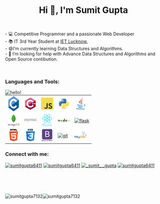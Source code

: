 <h1 align="center">Hi 👋, I'm Sumit Gupta</h1>
<!-- <img height="250" alt="hello!" align="right"  src="https://media.giphy.com/media/3o7budMRwZvNGJ3pyE/giphy.gif"> -->
<br>
<p>
- 💻 Competitive Programmer and a passionate Web Developer<br>
 - 📚 IT 3rd Year Student at <a href="https://www.ietlucknow.ac.in/" target="_blank">IET Lucknow.</a><br>
- 😄I’m currently learning Data Structures and Algorithms.<br> 
- 🙂 I’m looking for help with Advance Data Structures and Algorithms and Open Source contibution.
</p>
 <br/>

<h3 align="left">Languages and Tools:</h3>
<img alt="hello!" align="left" src="https://giffiles.alphacoders.com/947/9473.gif">
<div align="left"> 
<table>
<tr>
<td> <a href="https://www.cprogramming.com/" target="_blank"> <img src="https://raw.githubusercontent.com/devicons/devicon/master/icons/c/c-original.svg" alt="c" width="40" height="50"/> </a></td>
<td>
  <a href="https://www.w3schools.com/cpp/" target="_blank"> <img src="https://raw.githubusercontent.com/devicons/devicon/master/icons/cplusplus/cplusplus-original.svg" alt="cplusplus" width="40" height="40"/> </a> </td>
   <td>
   <a href="https://developer.mozilla.org/en-US/docs/Web/JavaScript" target="_blank"> <img src="https://raw.githubusercontent.com/devicons/devicon/master/icons/javascript/javascript-original.svg" alt="javascript" width="40" height="40"/> </a></td>
   <td>
  <a href="https://www.python.org" target="_blank"> <img src="https://raw.githubusercontent.com/devicons/devicon/master/icons/python/python-original.svg" alt="python" width="40" height="40"/> </a></td>
  <td>
    <a href="https://www.java.com" target="_blank"> <img src="https://raw.githubusercontent.com/devicons/devicon/master/icons/java/java-original.svg" alt="java" width="40" height="40"/> </a></td>
</tr>
<tr>
<td> <a href="https://www.mongodb.com/" target="_blank"> <img src="https://raw.githubusercontent.com/devicons/devicon/master/icons/mongodb/mongodb-original-wordmark.svg" alt="mongodb" width="40" height="40"/> </a></td>
<td>
   <a href="https://expressjs.com" target="_blank"> <img src="https://raw.githubusercontent.com/devicons/devicon/master/icons/express/express-original-wordmark.svg" alt="express" width="40" height="40"/> </a></td>
   <td>
   <a href="https://reactjs.org/" target="_blank"> <img src="https://raw.githubusercontent.com/devicons/devicon/master/icons/react/react-original-wordmark.svg" alt="react" width="40" height="40"/> </a> </td>
   <td>
  <a href="https://nodejs.org" target="_blank"> <img src="https://raw.githubusercontent.com/devicons/devicon/master/icons/nodejs/nodejs-original-wordmark.svg" alt="nodejs" width="40" height="40"/> </a> </td>
  <td>
   <a href="https://flask.palletsprojects.com/" target="_blank"> <img src="https://www.vectorlogo.zone/logos/pocoo_flask/pocoo_flask-icon.svg" alt="flask" width="40" height="40"/> </a> </td>
</tr>
<tr>
<td> <a href="https://www.w3.org/html/" target="_blank"> <img src="https://raw.githubusercontent.com/devicons/devicon/master/icons/html5/html5-original-wordmark.svg" alt="html5" width="40" height="40"/> </a> </td>
<td>
<a href="https://www.w3schools.com/css/" target="_blank"> <img src="https://raw.githubusercontent.com/devicons/devicon/master/icons/css3/css3-original-wordmark.svg" alt="css3" width="40" height="40"/> </a>  </td>
   <td>
   <a href="https://getbootstrap.com" target="_blank"> <img src="https://raw.githubusercontent.com/devicons/devicon/master/icons/bootstrap/bootstrap-plain-wordmark.svg" alt="bootstrap" width="40" height="40"/> </a></td>
   <td>
  <a href="https://git-scm.com/" target="_blank"> <img src="https://www.vectorlogo.zone/logos/git-scm/git-scm-icon.svg" alt="git" width="40" height="40"/> </a></td>
  <td>
   <a href="https://www.mysql.com/" target="_blank"> <img src="https://raw.githubusercontent.com/devicons/devicon/master/icons/mysql/mysql-original-wordmark.svg" alt="mysql" width="40" height="40"/> </a> </td>
</tr>
</table>
<h3 align="left">Connect with me:</h3>
<p align="left">
 <a href="mailto:sumit0104gupta@gmail.com" target="blank"><img align="center" src="https://img.shields.io/badge/Gmail-D14836?style=for-the-badge&logo=gmail&logoColor=white" alt="sumitgupta6411"/></a>
<a href="https://linkedin.com/in/sumitgupta6411" target="blank"><img align="center" src="https://img.shields.io/badge/LinkedIn-0077B5?style=for-the-badge&logo=linkedin&logoColor=white" alt="sumitgupta6411"/></a>
<a href="https://instagram.com/_sumit_._gupta" target="blank"><img align="center" src="https://img.shields.io/badge/Instagram-E4405F?style=for-the-badge&logo=instagram&logoColor=white" alt="_sumit_._gupta"/></a>
<a href="https://twitter.com/sumitgupta6411" target="blank"><img align="center" src="https://img.shields.io/badge/Twitter-1DA1F2?style=for-the-badge&logo=twitter&logoColor=white" alt="sumitgupta6411"/></a>
</div>
<br/>
<br/>
<br/>
<br/>
<div>
<img align="left" src="https://github-readme-stats.vercel.app/api?username=sumitgupta7132&show_icons=true&locale=en" alt="sumitgupta7132" />
<img align="left" src="https://github-readme-stats.vercel.app/api/top-langs?username=sumitgupta7132&show_icons=true&locale=en&layout=compact" alt="sumitgupta7132" /></div>



